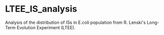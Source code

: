 # LTEE_IS_analysis
Analysis of the distribution of ISs in E.coli population from R. Lenski's Long-Term Evolution Experiment (LTEE). 
